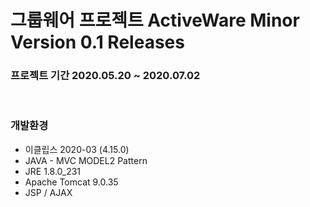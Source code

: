 
# 그룹웨어 프로젝트 ActiveWare Minor Version 0.1 Releases

### 프로젝트 기간 2020.05.20 ~ 2020.07.02

<br>

### 개발환경
 - 이클립스 2020-03 (4.15.0)
 - JAVA - MVC MODEL2 Pattern
 - JRE 1.8.0_231
 - Apache Tomcat 9.0.35
 - JSP / AJAX

<br>



